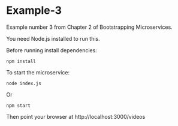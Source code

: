 # Example-3

Example number 3 from Chapter 2 of Bootstrapping Microservices.

You need Node.js installed to run this.

Before running install dependencies:

    npm install

To start the microservice:

    node index.js

Or 

    npm start

Then point your browser at http://localhost:3000/videos